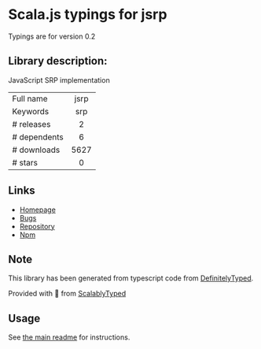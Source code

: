 
# Scala.js typings for jsrp

Typings are for version 0.2

## Library description:
JavaScript SRP implementation

|                    |                 |
| ------------------ | :-------------: |
| Full name          | jsrp |
| Keywords           | srp |
| # releases         | 2 |
| # dependents       | 6 |
| # downloads        | 5627 |
| # stars            | 0 |

## Links
- [Homepage](https://github.com/alax/jsrp)
- [Bugs](https://github.com/alax/jsrp/issues)
- [Repository](https://github.com/alax/jsrp)
- [Npm](https://www.npmjs.com/package/jsrp)
    


## Note
This library has been generated from typescript code from [DefinitelyTyped](https://definitelytyped.org).

Provided with :purple_heart: from [ScalablyTyped](https://github.com/oyvindberg/ScalablyTyped)

## Usage
See [the main readme](../../readme.md) for instructions.


